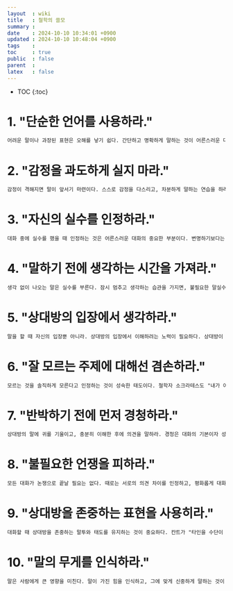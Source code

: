 ```yaml
---
layout  : wiki
title   : 철학의 쓸모
summary : 
date    : 2024-10-10 10:34:01 +0900
updated : 2024-10-10 10:48:04 +0900
tags    : 
toc     : true
public  : false
parent  : 
latex   : false
---
```

* TOC
{:toc}


# 1. "단순한 언어를 사용하라."
```txt
어려운 말이나 과장된 표현은 오해를 낳기 쉽다. 간단하고 명확하게 말하는 것이 어른스러운 대화의 기본이다.
```

# 2. "감정을 과도하게 실지 마라."
```txt
감정이 격해지면 말이 앞서기 마련이다. 스스로 감정을 다스리고, 차분하게 말하는 연습을 하라. 이성을 앞세우는 것이 성숙한 대화의 핵심이다.
```

# 3. "자신의 실수를 인정하라."
```txt
대화 중에 실수를 했을 때 인정하는 것은 어른스러운 대화의 중요한 부분이다. 변명하기보다는 솔직하게 인정하는 것이 상대방과의 신뢰를 쌓는 방법이다.
```

# 4. "말하기 전에 생각하는 시간을 가져라."
```txt
생각 없이 나오는 말은 실수를 부른다. 잠시 멈추고 생각하는 습관을 가지면, 불필요한 말실수를 줄일 수 있다. 왜 이 말을 해야 하는지 한 번 더 고민하라.
```

# 5. "상대방의 입장에서 생각하라."
```txt
말을 할 때 자신의 입장뿐 아니라. 상대방의 입장에서 이해하려는 노력이 필요하다. 상대방이 어떤 감정을 느낄지 생각하면서 말하면, 갈등을 줄일 수 있다.
```

# 6. "잘 모르는 주제에 대해선 겸손하라."
```txt
모르는 것을 솔직하게 모른다고 인정하는 것이 성숙한 태도이다. 철학자 소크라테스도 "내가 아는 것은 내가 아무것도 모른다는 것이다."라고 말했다.
``` 

# 7. "반박하기 전에 먼저 경청하라."
```txt
상대방의 말에 귀를 기울이고, 충분히 이해한 후에 의견을 말하라. 경청은 대화의 기본이자 성숙한 대화의 시작이다.
```

# 8. "불필요한 언쟁을 피하라."
```txt
모든 대화가 논쟁으로 끝날 필요는 없다. 때로는 서로의 의견 차이를 인정하고, 평화롭게 대화를 끝맺는 것이 더 성숙한 태도이다.
```

# 9. "상대방을 존중하는 표현을 사용히라."
```txt
대화할 때 상대방을 존중하는 말투와 태도를 유지하는 것이 중요하다. 칸트가 "타인을 수단이 아닌 목적으로 대하라"고 말했듯, 상대방을 존중하는 마음이 어른스러운 대화의 기본이다.
```

# 10. "말의 무게를 인식하라."
```txt
말은 사람에게 큰 영향을 미친다. 말이 가진 힘을 인식하고, 그에 맞게 신중하게 말하는 것이 어른스러운 태도이다. 철학적 사고는 우리가 내뱉는 말의 결과를 미리 생각하게 만듭니다.
```

